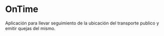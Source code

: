 OnTime
======

Aplicación para llevar seguimiento de la ubicación del transporte publico y emitir quejas del mismo.
